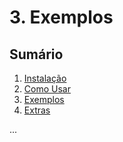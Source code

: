 # 3. Exemplos

## Sumário

1. [Instalação](01-Installation.md)
2. [Como Usar](02-Usage.md)
3. [Exemplos](03-Examples.md)
4. [Extras](04-Extras.md)

...